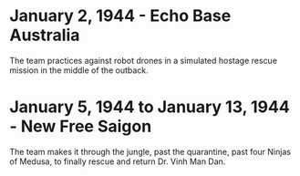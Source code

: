 # January 2, 1944 - Echo Base Australia

The team practices against robot drones in a simulated hostage rescue mission in the middle of the outback.

# January 5, 1944 to January 13, 1944 - New Free Saigon

The team makes it through the jungle, past the quarantine, past four Ninjas of Medusa, to finally rescue and return Dr. Vinh Man Dan.